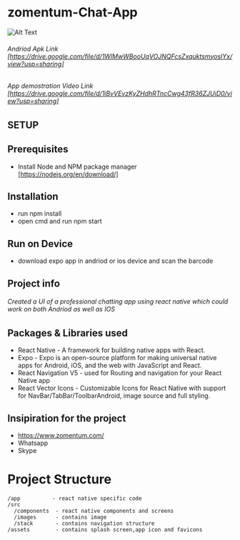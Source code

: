 # zomentum-Chat-App
![Alt Text](<img src="https://im4.ezgif.com/tmp/ezgif-4-2a6d7e68706c.gif" width="40" height="40" />)
###### Andriod Apk Link [https://drive.google.com/file/d/1WlMwWBooUqVOJNQFcsZxquktsmyosIYx/view?usp=sharing]
###### App demostration Video Link [https://drive.google.com/file/d/1iBvVEvzKyZHdhRTncCwg43fR36ZJUiD0/view?usp=sharing]

## SETUP
## Prerequisites
- Install Node and NPM package manager
[https://nodejs.org/en/download/]
## Installation
- run npm install 
- open cmd and run npm start
## Run on Device
- download expo app in andriod or ios device and scan the barcode
## Project info
###### Created a UI of a professional chatting app using react native which could work on both Andriod as well as IOS
## Packages & Libraries used
- React Native - A framework for building native apps with React.
- Expo - Expo is an open-source platform for making universal native apps for Android, iOS, and the web with JavaScript and React.
- React Navigation V5 - used for Routing and navigation for your React Native app
- React Vector Icons - Customizable Icons for React Native with support for NavBar/TabBar/ToolbarAndroid, image source and full styling.
## Insipiration for the project
- https://www.zomentum.com/
- Whatsapp
- Skype 
# Project Structure
```
/app          - react native specific code
/src
  /components  - react native components and screens
  /images      - contains image
  /stack       - contains navigation structure
/assets        - contains splash screen,app icon and favicons
```

